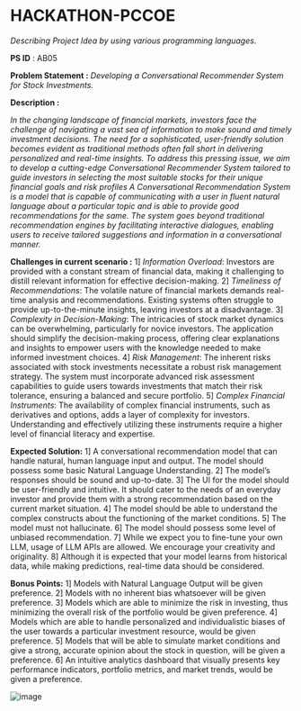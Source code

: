 # HACKATHON-PCCOE
*Describing Project Idea by using various programming languages.*

**PS ID** : AB05

**Problem Statement :**
*Developing a Conversational Recommender System for Stock Investments.*

**Description :**

*In the changing landscape of financial markets, investors face the challenge
of navigating a vast sea of information to make sound and timely
investment decisions. The need for a sophisticated, user-friendly solution
becomes evident as traditional methods often fall short in delivering
personalized and real-time insights. To address this pressing issue, we aim
to develop a cutting-edge Conversational Recommender System tailored to
guide investors in selecting the most suitable stocks for their unique
financial goals and risk profiles*
*A Conversational Recommendation System is a model that is capable of
communicating with a user in fluent natural language about a particular
topic and is able to provide good recommendations for the same. The
system goes beyond traditional recommendation engines by facilitating
interactive dialogues, enabling users to receive tailored suggestions and
information in a conversational manner.*

**Challenges in current scenario :**
1] *Information Overload*: Investors are provided with a constant stream of
financial data, making it challenging to distill relevant information for
effective decision-making.
2] *Timeliness of Recommendations*: The volatile nature of financial
markets demands real-time analysis and recommendations. Existing
systems often struggle to provide up-to-the-minute insights, leaving
investors at a disadvantage.
3] *Complexity in Decision-Making*: The intricacies of stock market
dynamics can be overwhelming, particularly for novice investors. The
application should simplify the decision-making process, offering clear
explanations and insights to empower users with the knowledge
needed to make informed investment choices.
4] *Risk Management*: The inherent risks associated with stock investments
necessitate a robust risk management strategy. The system must
incorporate advanced risk assessment capabilities to guide users
towards investments that match their risk tolerance, ensuring a
balanced and secure portfolio.
5] *Complex Financial Instruments*: The availability of complex financial
instruments, such as derivatives and options, adds a layer of complexity
for investors. Understanding and effectively utilizing these instruments
require a higher level of financial literacy and expertise.

**Expected Solution:**
1] A conversational recommendation model that can handle natural,
human language input and output. The model should possess some
basic Natural Language Understanding.
2] The model’s responses should be sound and up-to-date.
3] The UI for the model should be user-friendly and intuitive. It should
cater to the needs of an everyday investor and provide them with a
strong recommendation based on the current market situation.
4] The model should be able to understand the complex constructs about
the functioning of the market conditions.
5] The model must not hallucinate.
6] The model should possess some level of unbiased recommendation.
7] While we expect you to fine-tune your own LLM, usage of LLM APIs are
allowed. We encourage your creativity and originality.
8] Although it is expected that your model learns from historical data, while
making predictions, real-time data should be considered.

**Bonus Points:**
1] Models with Natural Language Output will be given preference.
2] Models with no inherent bias whatsoever will be given preference.
3] Models which are able to minimize the risk in investing, thus minimizing
the overall risk of the portfolio would be given preference.
4] Models which are able to handle personalized and individualistic biases
of the user towards a particular investment resource, would be given
preference.
5] Models that will be able to simulate market conditions and give a strong,
accurate opinion about the stock in question, will be given a preference.
6] An intuitive analytics dashboard that visually presents key performance
indicators, portfolio metrics, and market trends, would be given a
preference.

![image](https://github.com/ojasmaniyar5/HACKATHON-PCCOE/assets/150362990/3e88b4d1-9a9e-4fe7-8fa6-55f7165b1f36)
